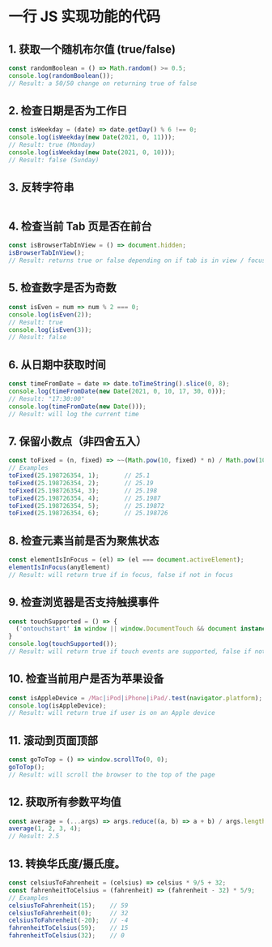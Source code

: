 <!--
 * @Author: Li Zhiliang
 * @Date: 2021-01-25 14:03:07
 * @LastEditors: Li Zhiliang
 * @LastEditTime: 2021-01-25 14:09:09
 * @FilePath: /feature-plugin/functionModel/function.md
-->
# 一行 JS 实现功能的代码

## 1. 获取一个随机布尔值 (true/false)

```js
const randomBoolean = () => Math.random() >= 0.5;
console.log(randomBoolean());
// Result: a 50/50 change on returning true of false
```

## 2. 检查日期是否为工作日

```js
const isWeekday = (date) => date.getDay() % 6 !== 0;
console.log(isWeekday(new Date(2021, 0, 11)));
// Result: true (Monday)
console.log(isWeekday(new Date(2021, 0, 10)));
// Result: false (Sunday)
```

## 3. 反转字符串

```js

```

## 4. 检查当前 Tab 页是否在前台

```js
const isBrowserTabInView = () => document.hidden;
isBrowserTabInView();
// Result: returns true or false depending on if tab is in view / focus
```

## 5. 检查数字是否为奇数

```js
const isEven = num => num % 2 === 0;
console.log(isEven(2));
// Result: true
console.log(isEven(3));
// Result: false
```

## 6. 从日期中获取时间

```js
const timeFromDate = date => date.toTimeString().slice(0, 8);
console.log(timeFromDate(new Date(2021, 0, 10, 17, 30, 0))); 
// Result: "17:30:00"
console.log(timeFromDate(new Date()));
// Result: will log the current time
```

## 7. 保留小数点（非四舍五入）

```js
const toFixed = (n, fixed) => ~~(Math.pow(10, fixed) * n) / Math.pow(10, fixed);
// Examples
toFixed(25.198726354, 1);       // 25.1
toFixed(25.198726354, 2);       // 25.19
toFixed(25.198726354, 3);       // 25.198
toFixed(25.198726354, 4);       // 25.1987
toFixed(25.198726354, 5);       // 25.19872
toFixed(25.198726354, 6);       // 25.198726
```

## 8. 检查元素当前是否为聚焦状态

```js
const elementIsInFocus = (el) => (el === document.activeElement);
elementIsInFocus(anyElement)
// Result: will return true if in focus, false if not in focus
```

## 9. 检查浏览器是否支持触摸事件

```js
const touchSupported = () => {
  ('ontouchstart' in window || window.DocumentTouch && document instanceof window.DocumentTouch);
}
console.log(touchSupported());
// Result: will return true if touch events are supported, false if not
```

## 10. 检查当前用户是否为苹果设备

```js
const isAppleDevice = /Mac|iPod|iPhone|iPad/.test(navigator.platform);
console.log(isAppleDevice);
// Result: will return true if user is on an Apple device
```

## 11. 滚动到页面顶部

```js
const goToTop = () => window.scrollTo(0, 0);
goToTop();
// Result: will scroll the browser to the top of the page
```

## 12. 获取所有参数平均值

```js
const average = (...args) => args.reduce((a, b) => a + b) / args.length;
average(1, 2, 3, 4);
// Result: 2.5
```

## 13. 转换华氏度/摄氏度。

```js
const celsiusToFahrenheit = (celsius) => celsius * 9/5 + 32;
const fahrenheitToCelsius = (fahrenheit) => (fahrenheit - 32) * 5/9;
// Examples
celsiusToFahrenheit(15);    // 59
celsiusToFahrenheit(0);     // 32
celsiusToFahrenheit(-20);   // -4
fahrenheitToCelsius(59);    // 15
fahrenheitToCelsius(32);    // 0
```

## 

```js

```

## 

```js

```